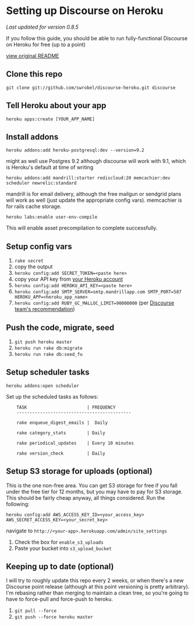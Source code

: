 Setting up Discourse on Heroku
==============================
*Last updated for version 0.8.5*

If you follow this guide, you should be able to run fully-functional Discourse on Heroku for free (up to a point)

[view original README](README_ORIG.md)

Clone this repo
---------------
`git clone git://github.com/swrobel/discourse-heroku.git discourse`

Tell Heroku about your app
--------------------------
`heroku apps:create [YOUR_APP_NAME]`

Install addons
--------------
`heroku addons:add heroku-postgresql:dev --version=9.2`

might as well use Postgres 9.2 although discourse will work with 9.1, which is Heroku's default at time of writing

`heroku addons:add mandrill:starter rediscloud:20 memcachier:dev scheduler newrelic:standard`

mandrill is for email delivery, although the free mailgun or sendgrid plans will work as well (just update the appropriate config vars). memcachier is for rails cache storage.

`heroku labs:enable user-env-compile`

This will enable asset precompilation to complete successfully.

Setup config vars
-----------------
1. `rake secret`
1. copy the output
1. `heroku config:add SECRET_TOKEN=<paste here>`
1. copy your API key from [your Heroku account](https://dashboard.heroku.com/account)
1. `heroku config:add HEROKU_API_KEY=<paste here>`
1. `heroku config:add SMTP_SERVER=smtp.mandrillapp.com SMTP_PORT=587 HEROKU_APP=<heroku_app_name>`
1. `heroku config:add RUBY_GC_MALLOC_LIMIT=90000000` (per [Discourse team's recommendation](http://meta.discourse.org/t/tuning-ruby-and-rails-for-discourse/4126))

Push the code, migrate, seed
----------------------------
1. `git push heroku master`
1. `heroku run rake db:migrate`
1. `heroku run rake db:seed_fu`

Setup scheduler tasks
---------------------
`heroku addons:open scheduler`

Set up the scheduled tasks as follows:

        TASK                       | FREQUENCY
        --------------------------------------------

        rake enqueue_digest_emails |  Daily               

        rake category_stats        | Daily              

        rake periodical_updates    | Every 10 minutes
                                   
        rake version_check         | Daily          

Setup S3 storage for uploads (optional)
---------------------------------------
This is the one non-free area. You can get S3 storage for free if you fall under the free tier for 12 months, but you may have to pay for S3 storage. This should be fairly cheap anyway, all things considered. Run the following:

`heroku config:add AWS_ACCESS_KEY_ID=<your_access_key> AWS_SECRET_ACCESS_KEY=<your_secret_key>`

navigate to `http://<your-app>.herokuapp.com/admin/site_settings`

1. Check the box for `enable_s3_uploads`
2. Paste your bucket into `s3_upload_bucket`

Keeping up to date (optional)
-----------------------------
I will try to roughly update this repo every 2 weeks, or when there's a new Discourse point release (although at this point versioning is pretty arbitrary). I'm rebasing rather than merging to maintain a clean tree, so you're going to have to force-pull and force-push to heroku.

1. `git pull --force`
1. `git push --force heroku master`
